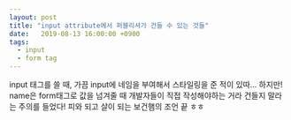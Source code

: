 ```yaml
---
layout: post
title: "input attribute에서 퍼블리셔가 건들 수 있는 것들"
date:   2019-08-13 16:00:00 +0900
tags:
  - input
  - form tag
---
```


input 태그를 쓸 때, 가끔 input에 네임을 부여해서 스타일링을 준 적이 있따...
하지만! name은 form태그로 값을 넘겨줄 때 개발자들이 직접 작성해야하는 거라 건들지 말라는 주의를 들었다!
피와 되고 살이 되는 보건햄의 조언 끝 ㅎㅎ